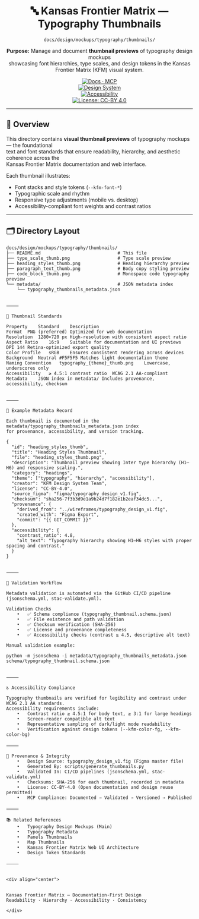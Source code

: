 <div align="center">

# 🔤 Kansas Frontier Matrix — Typography Thumbnails  
`docs/design/mockups/typography/thumbnails/`

**Purpose:** Manage and document **thumbnail previews** of typography design mockups  
showcasing font hierarchies, type scales, and design tokens in the Kansas Frontier Matrix (KFM) visual system.

[![Docs · MCP](https://img.shields.io/badge/Docs-MCP-blue)](../../../../../..)  
[![Design System](https://img.shields.io/badge/Design-System-green)](../../../../../..)  
[![Accessibility](https://img.shields.io/badge/Accessibility-WCAG%202.1%20AA-yellow)](../../../../../..)  
[![License: CC-BY 4.0](https://img.shields.io/badge/License-CC--BY%204.0-lightgrey)](../../../../../../LICENSE)

</div>

---

## 🧭 Overview

This directory contains **visual thumbnail previews** of typography mockups — the foundational  
text and font standards that ensure readability, hierarchy, and aesthetic coherence across the  
Kansas Frontier Matrix documentation and web interface.

Each thumbnail illustrates:
- Font stacks and style tokens (`--kfm-font-*`)  
- Typographic scale and rhythm  
- Responsive type adjustments (mobile vs. desktop)  
- Accessibility-compliant font weights and contrast ratios  

---

## 🗂️ Directory Layout

```text
docs/design/mockups/typography/thumbnails/
├── README.md                             # This file
├── type_scale_thumb.png                  # Type scale preview
├── heading_styles_thumb.png              # Heading hierarchy preview
├── paragraph_text_thumb.png              # Body copy styling preview
├── code_block_thumb.png                  # Monospace code typography preview
└── metadata/                             # JSON metadata index
    └── typography_thumbnails_metadata.json


⸻

🧱 Thumbnail Standards

Property	Standard	Description
Format	PNG (preferred)	Optimized for web documentation
Resolution	1280×720 px	High-resolution with consistent aspect ratio
Aspect Ratio	16:9	Suitable for documentation and UI previews
DPI	144	Retina-optimized export quality
Color Profile	sRGB	Ensures consistent rendering across devices
Background	Neutral #F5F5F5	Matches light documentation theme
Naming Convention	typography_{theme}_thumb.png	Lowercase, underscores only
Accessibility	≥ 4.5:1 contrast ratio	WCAG 2.1 AA-compliant
Metadata	JSON index in metadata/	Includes provenance, accessibility, checksum


⸻

🧩 Example Metadata Record

Each thumbnail is documented in the metadata/typography_thumbnails_metadata.json index
for provenance, accessibility, and version tracking.

{
  "id": "heading_styles_thumb",
  "title": "Heading Styles Thumbnail",
  "file": "heading_styles_thumb.png",
  "description": "Thumbnail preview showing Inter type hierarchy (H1–H6) and responsive scaling.",
  "category": "headings",
  "theme": ["typography", "hierarchy", "accessibility"],
  "creator": "KFM Design System Team",
  "license": "CC-BY-4.0",
  "source_figma": "figma/typography_design_v1.fig",
  "checksum": "sha256-7f3b3d9e1a9b24d7f182e1b2eaf34dc5...",
  "provenance": {
    "derived_from": "../wireframes/typography_design_v1.fig",
    "created_with": "Figma Export",
    "commit": "{{ GIT_COMMIT }}"
  },
  "accessibility": {
    "contrast_ratio": 4.8,
    "alt_text": "Typography hierarchy showing H1–H6 styles with proper spacing and contrast."
  }
}


⸻

🧮 Validation Workflow

Metadata validation is automated via the GitHub CI/CD pipeline (jsonschema.yml, stac-validate.yml).

Validation Checks
	•	✅ Schema compliance (typography_thumbnail.schema.json)
	•	✅ File existence and path validation
	•	✅ Checksum verification (SHA-256)
	•	✅ License and provenance completeness
	•	✅ Accessibility checks (contrast ≥ 4.5, descriptive alt text)

Manual validation example:

python -m jsonschema -i metadata/typography_thumbnails_metadata.json schema/typography_thumbnail.schema.json


⸻

♿ Accessibility Compliance

Typography thumbnails are verified for legibility and contrast under WCAG 2.1 AA standards.
Accessibility requirements include:
	•	Contrast ratio ≥ 4.5:1 for body text, ≥ 3:1 for large headings
	•	Screen-reader compatible alt text
	•	Representative sampling of dark/light mode readability
	•	Verification against design tokens (--kfm-color-fg, --kfm-color-bg)

⸻

🧾 Provenance & Integrity
	•	Design Source: typography_design_v1.fig (Figma master file)
	•	Generated By: scripts/generate_thumbnails.py
	•	Validated In: CI/CD pipelines (jsonschema.yml, stac-validate.yml)
	•	Checksums: SHA-256 for each thumbnail, recorded in metadata
	•	License: CC-BY-4.0 (Open documentation and design reuse permitted)
	•	MCP Compliance: Documented → Validated → Versioned → Published

⸻

📚 Related References
	•	Typography Design Mockups (Main)
	•	Typography Metadata
	•	Panels Thumbnails
	•	Map Thumbnails
	•	Kansas Frontier Matrix Web UI Architecture
	•	Design Token Standards

⸻


<div align="center">


Kansas Frontier Matrix — Documentation-First Design
Readability · Hierarchy · Accessibility · Consistency

</div>
```
